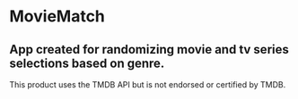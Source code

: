 # MovieMatch

## App created for randomizing movie and tv series selections based on genre.

This product uses the TMDB API but is not endorsed or certified by TMDB.
